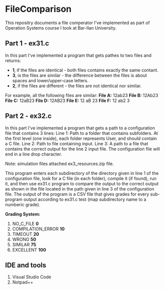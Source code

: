 # FileComparison

This repositry documents a file comperator I've implemented as part of Operation Systems course I took at Bar-Ilan University.

## Part 1 - ex31.c

In this part I've implemented a program that gets pathes to two files and returns:
- **1**, if the files are identical - both files contains exactly the same contant.
- **3**, is the files are similar - the difference between the files is about spaces and lower/upper-case letters.
- **2**, if the files are different - the files are not identical nor similar.

For example, all the following files are similar:
<b>File A:</b>
12ab23
<b>File B:</b>
12Ab23
<b>File C:</b>
12aB23
<b>File D:</b>
12AB23
<b>File E:</b>
12 aB 23
<b>File F:</b>
12
ab2
3


## Part 2 - ex32.c

In this part I've implemented a program that gets a path to a configuration file that contains 3 lines:
Line 1: Path to a folder that contains subfolders. At the first level (one inside), each folder represents
User, and should contain a C file.
Line 2: Path to file containing input.
Line 3: A path to a file that contains the correct output for the line 2 input file.
The configuration file will end in a line drop character.

Note: simulation files attached ex3_resources.zip file.

This program enters each subdirectory of the directory given in line 1 of the configuration file, look for a C file (in each folder), compile it (if found), run it, and then use ex31.c program to compare the output to the correct output as shown in the file located in the path given in line 3 of the configuration file.
The output of the program is a CSV file that gives grades for every sub-program output according to ex31.c test (map subdirectory name to a numberic grade).

**Grading System:**
1. NO_C_FILE	<b>0</b>
2. COMPILATION_ERROR	<b>10</b>
3. TIMEOUT	<b>20</b>
4. WRONG	<b>50</b>
5. SIMILAR	<b>75</b>
6. EXCELLENT	<b>100</b>

## IDE and tools

1. Visual Studio Code
2. Notpad++


